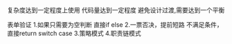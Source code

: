 复杂度达到一定程度上使用
代码量达到一定程度
避免设计过渡,需要达到一个平衡


表单验证
1.如果只需要为空判断 直接if else
2.一票否决，提前短路 不满足条件，直接return
  switch case
3.策略模式
4.职责链模式
